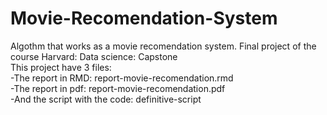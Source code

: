 # Movie-Recomendation-System
Algothm that works as a movie recomendation system. Final project of the course Harvard: Data science: Capstone  
This project have 3 files:  
-The report in RMD: report-movie-recomendation.rmd  
-The report in pdf: report-movie-recomendation.pdf  
-And the script with the code: definitive-script  
